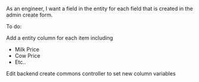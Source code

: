 As an engineer, I want a field in the entity for each field that is created in the admin create form.

To do:

Add a entity column for each item including
* Milk Price
* Cow Price
* Etc..

Edit backend create commons controller to set new column variables
